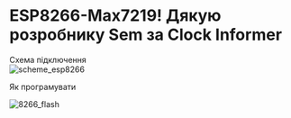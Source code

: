 # ESP8266-Max7219! Дякую розробнику Sem за  Clock Informer 
Схема підключення  
![scheme_esp8266](https://user-images.githubusercontent.com/3407229/152690407-2e714e26-7004-4160-af4e-ad36bbfec5c0.png)

Як програмувати

![8266_flash](https://user-images.githubusercontent.com/3407229/152690431-3521783b-4059-4d4e-ba87-79a2ea6ab0f7.jpg)
